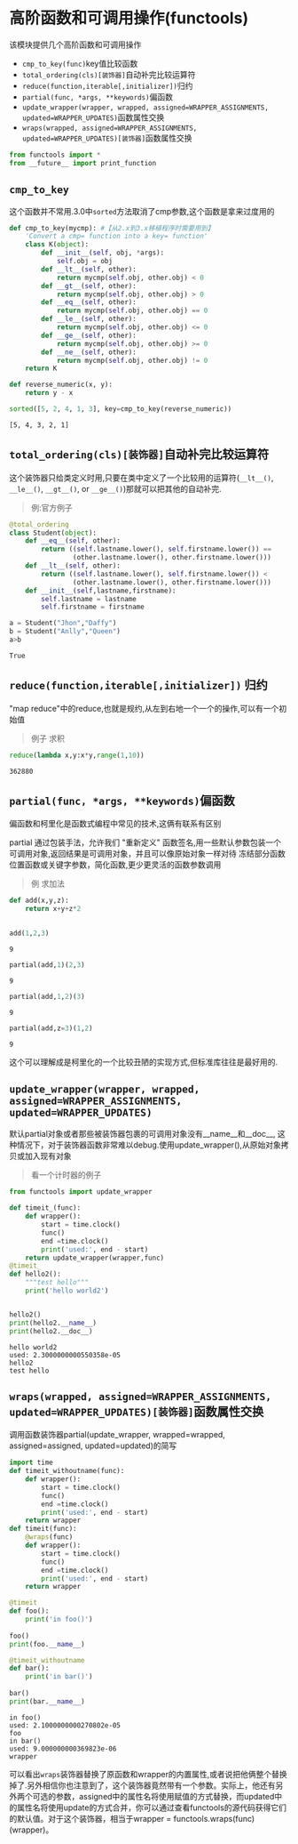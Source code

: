 
# 高阶函数和可调用操作(functools)

该模块提供几个高阶函数和可调用操作

+ `cmp_to_key(func)`key值比较函数
+ `total_ordering(cls)[装饰器]`自动补完比较运算符
+ `reduce(function,iterable[,initializer])`归约
+ `partial(func, *args, **keywords)`偏函数
+ `update_wrapper(wrapper, wrapped, assigned=WRAPPER_ASSIGNMENTS, updated=WRAPPER_UPDATES)`函数属性交换
+ `wraps(wrapped, assigned=WRAPPER_ASSIGNMENTS, updated=WRAPPER_UPDATES)[装饰器]`函数属性交换


```python
from functools import *
from __future__ import print_function
```

## `cmp_to_key`

这个函数并不常用.3.0中`sorted`方法取消了cmp参数,这个函数是拿来过度用的


```python
def cmp_to_key(mycmp): #【从2.x到3.x移植程序时需要用到】
    'Convert a cmp= function into a key= function'
    class K(object):
        def __init__(self, obj, *args):
            self.obj = obj
        def __lt__(self, other):
            return mycmp(self.obj, other.obj) < 0
        def __gt__(self, other):
            return mycmp(self.obj, other.obj) > 0
        def __eq__(self, other):
            return mycmp(self.obj, other.obj) == 0
        def __le__(self, other):
            return mycmp(self.obj, other.obj) <= 0
        def __ge__(self, other):
            return mycmp(self.obj, other.obj) >= 0
        def __ne__(self, other):
            return mycmp(self.obj, other.obj) != 0
    return K
```


```python
def reverse_numeric(x, y):
    return y - x
```


```python
sorted([5, 2, 4, 1, 3], key=cmp_to_key(reverse_numeric))
```




    [5, 4, 3, 2, 1]



## `total_ordering(cls)[装饰器]`自动补完比较运算符

这个装饰器只给类定义时用,只要在类中定义了一个比较用的运算符(`__lt__()`, `__le__()`, `__gt__()`, or `__ge__()`)那就可以把其他的自动补完.

> 例:官方例子


```python
@total_ordering
class Student(object):
    def __eq__(self, other):
        return ((self.lastname.lower(), self.firstname.lower()) ==
                (other.lastname.lower(), other.firstname.lower()))
    def __lt__(self, other):
        return ((self.lastname.lower(), self.firstname.lower()) <
                (other.lastname.lower(), other.firstname.lower()))
    def __init__(self,lastname,firstname):
        self.lastname = lastname
        self.firstname = firstname
```


```python
a = Student("Jhon","Daffy")
b = Student("Anlly","Queen")
a>b
```




    True



## `reduce(function,iterable[,initializer])` 归约

"map reduce"中的reduce,也就是规约,从左到右地一个一个的操作,可以有一个初始值

>例子 求积


```python
reduce(lambda x,y:x*y,range(1,10))
```




    362880



## `partial(func, *args, **keywords)`偏函数

偏函数和柯里化是函数式编程中常见的技术,这俩有联系有区别

partial 通过包装手法，允许我们 "重新定义" 函数签名,用一些默认参数包装一个可调用对象,返回结果是可调用对象，并且可以像原始对象一样对待
冻结部分函数位置函数或关键字参数，简化函数,更少更灵活的函数参数调用

> 例 求加法


```python
def add(x,y,z):
    return x+y+z*2
    
```


```python
add(1,2,3)
```




    9




```python
partial(add,1)(2,3)
```




    9




```python
partial(add,1,2)(3)
```




    9




```python
partial(add,z=3)(1,2)
```




    9



这个可以理解成是柯里化的一个比较丑陋的实现方式,但标准库往往是最好用的.

## `update_wrapper(wrapper, wrapped, assigned=WRAPPER_ASSIGNMENTS, updated=WRAPPER_UPDATES)`

默认partial对象或者那些被装饰器包裹的可调用对象没有__name__和__doc__, 这种情况下，对于装饰器函数非常难以debug.使用update_wrapper(),从原始对象拷贝或加入现有对象



> 看一个计时器的例子


```python
from functools import update_wrapper

def timeit_(func):
    def wrapper():
        start = time.clock()
        func()
        end =time.clock()
        print('used:', end - start)
    return update_wrapper(wrapper,func)
@timeit_
def hello2():
    """test hello"""
    print('hello world2')


hello2()
print(hello2.__name__)
print(hello2.__doc__)

```

    hello world2
    used: 2.3000000000550358e-05
    hello2
    test hello


## `wraps(wrapped, assigned=WRAPPER_ASSIGNMENTS, updated=WRAPPER_UPDATES)[装饰器]`函数属性交换

调用函数装饰器partial(update_wrapper, wrapped=wrapped, assigned=assigned, updated=updated)的简写


```python
import time
def timeit_withoutname(func):
    def wrapper():
        start = time.clock()
        func()
        end =time.clock()
        print('used:', end - start)
    return wrapper
def timeit(func):
    @wraps(func)
    def wrapper():
        start = time.clock()
        func()
        end =time.clock()
        print('used:', end - start)
    return wrapper
```


```python
@timeit
def foo():
    print('in foo()')
 
foo()
print(foo.__name__)

@timeit_withoutname
def bar():
    print('in bar()')
 
bar()
print(bar.__name__)
```

    in foo()
    used: 2.1000000000270802e-05
    foo
    in bar()
    used: 9.000000000369823e-06
    wrapper


可以看出`wraps`装饰器替换了原函数和wrapper的内置属性,或者说把他俩整个替换掉了.另外相信你也注意到了，这个装饰器竟然带有一个参数。实际上，他还有另外两个可选的参数，assigned中的属性名将使用赋值的方式替换，而updated中的属性名将使用update的方式合并，你可以通过查看functools的源代码获得它们的默认值。对于这个装饰器，相当于wrapper = functools.wraps(func)(wrapper)。
